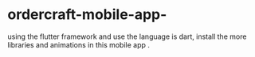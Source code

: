 # ordercraft-mobile-app-
using the flutter framework and use the language is dart, install the more libraries and animations in this mobile app .
